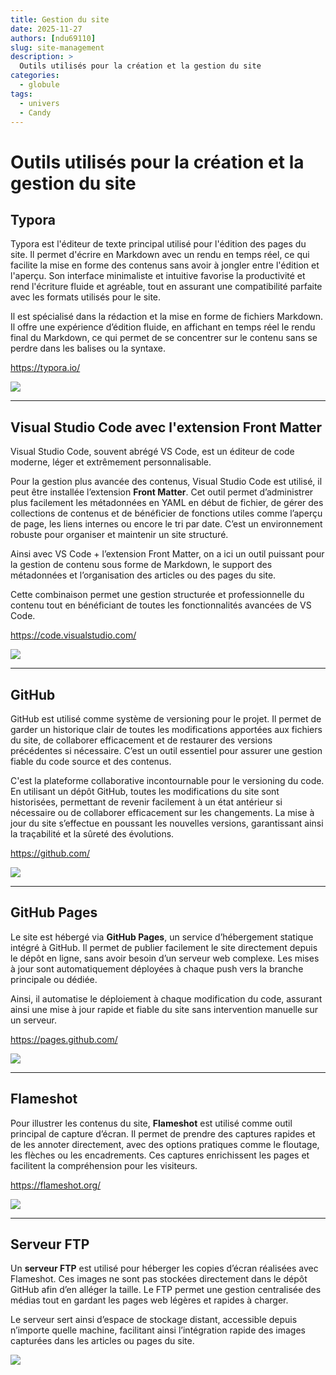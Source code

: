 ```yaml
---
title: Gestion du site
date: 2025-11-27
authors: [ndu69110]
slug: site-management
description: >
  Outils utilisés pour la création et la gestion du site
categories:
  - globule
tags:
  - univers
  - Candy
---
```


# Outils utilisés pour la création et la gestion du site

<!-- more -->

## Typora

Typora est l'éditeur de texte principal utilisé pour l'édition des pages du site. Il permet d'écrire en Markdown avec un rendu en temps réel, ce qui facilite la mise en forme des contenus sans avoir à jongler entre l'édition et l'aperçu. Son interface minimaliste et intuitive favorise la productivité et rend l'écriture fluide et agréable, tout en assurant une compatibilité parfaite avec les formats utilisés pour le site.

Il est spécialisé dans la rédaction et la mise en forme de fichiers Markdown. Il offre une expérience d’édition fluide, en affichant en temps réel le rendu final du Markdown, ce qui permet de se concentrer sur le contenu sans se perdre dans les balises ou la syntaxe. 

https://typora.io/

![](https://www.ndu69.com/Screenshots/screenshot_2025-07-30_15-50-28.jpg)

---

## Visual Studio Code avec l'extension Front Matter

Visual Studio Code, souvent abrégé VS Code, est un éditeur de code moderne, léger et extrêmement personnalisable.

Pour la gestion plus avancée des contenus, Visual Studio Code est utilisé, il peut être installée l’extension **Front Matter**. Cet outil permet d’administrer plus facilement les métadonnées en YAML en début de fichier, de gérer des collections de contenus et de bénéficier de fonctions utiles comme l’aperçu de page, les liens internes ou encore le tri par date. C’est un environnement robuste pour organiser et maintenir un site structuré.

Ainsi avec VS Code + l’extension Front Matter, on a ici un outil puissant pour la gestion de contenu sous forme de Markdown, le support des métadonnées et l’organisation des articles ou des pages du site. 

Cette combinaison permet une gestion structurée et professionnelle du contenu tout en bénéficiant de toutes les fonctionnalités avancées de VS Code. 

https://code.visualstudio.com/

![](https://www.ndu69.com/Screenshots/screenshot_2025-07-30_15-55-51.jpg)

---

## GitHub

GitHub est utilisé comme système de versioning pour le projet. Il permet de garder un historique clair de toutes les modifications apportées aux fichiers du site, de collaborer efficacement et de restaurer des versions précédentes si nécessaire. C’est un outil essentiel pour assurer une gestion fiable du code source et des contenus.

C'est la plateforme collaborative incontournable pour le versioning du code. En utilisant un dépôt GitHub, toutes les modifications du site sont historisées, permettant de revenir facilement à un état antérieur si nécessaire ou de collaborer efficacement sur les changements. La mise à jour du site s’effectue en poussant les nouvelles versions, garantissant ainsi la traçabilité et la sûreté des évolutions.

https://github.com/

![](https://www.ndu69.com/Screenshots/screenshot_2025-07-30_15-56-57.jpg)

---

## GitHub Pages

Le site est hébergé via **GitHub Pages**, un service d’hébergement statique intégré à GitHub. Il permet de publier facilement le site directement depuis le dépôt en ligne, sans avoir besoin d’un serveur web complexe. Les mises à jour sont automatiquement déployées à chaque push vers la branche principale ou dédiée.

Ainsi, il automatise le déploiement à chaque modification du code, assurant ainsi une mise à jour rapide et fiable du site sans intervention manuelle sur un serveur.

https://pages.github.com/

![](https://www.ndu69.com/Screenshots/screenshot_2025-07-30_15-58-27.jpg)

---

## Flameshot

Pour illustrer les contenus du site, **Flameshot** est utilisé comme outil principal de capture d’écran. Il permet de prendre des captures rapides et de les annoter directement, avec des options pratiques comme le floutage, les flèches ou les encadrements. Ces captures enrichissent les pages et facilitent la compréhension pour les visiteurs.

https://flameshot.org/

![](https://www.ndu69.com/Screenshots/screenshot_2025-07-30_15-59-23.jpg)

---

## Serveur FTP

Un **serveur FTP** est utilisé pour héberger les copies d’écran réalisées avec Flameshot. Ces images ne sont pas stockées directement dans le dépôt GitHub afin d’en alléger la taille. Le FTP permet une gestion centralisée des médias tout en gardant les pages web légères et rapides à charger.

Le serveur sert ainsi d’espace de stockage distant, accessible depuis n’importe quelle machine, facilitant ainsi l’intégration rapide des images capturées dans les articles ou pages du site.

![](https://is1-ssl.mzstatic.com/image/thumb/Purple123/v4/b9/ae/65/b9ae658b-1f0e-75e4-e8da-7e32574aa05d/AppIcon-0-0-1x_U007emarketing-0-0-0-10-0-0-sRGB-0-0-0-GLES2_U002c0-512MB-85-220-0-0.png/230x0w.webp)